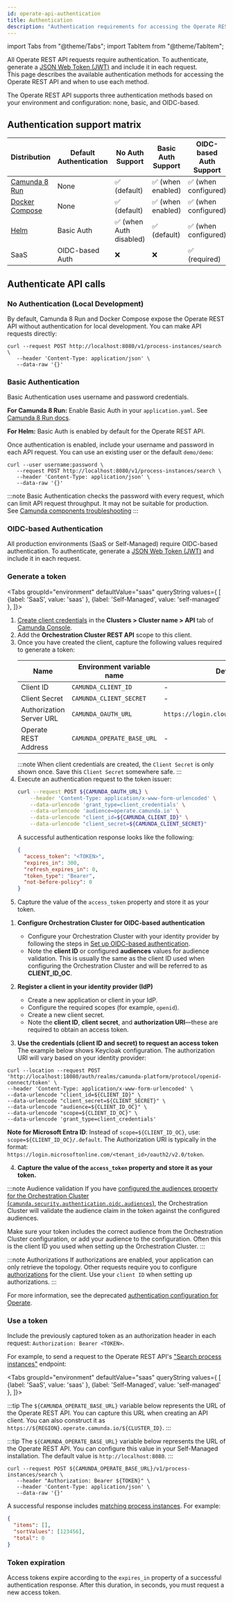 ```yaml
---
id: operate-api-authentication
title: Authentication
description: "Authentication requirements for accessing the Operate REST API."
---
```


import Tabs from "@theme/Tabs";
import TabItem from "@theme/TabItem";

All Operate REST API requests require authentication. To authenticate, generate a [JSON Web Token (JWT)](https://jwt.io/introduction/) and include it in each request.  
This page describes the available authentication methods for accessing the Operate REST API and when to use each method.

The Operate REST API supports three authentication methods based on your environment and configuration: none, basic, and OIDC-based.

## Authentication support matrix

| Distribution                                                                           | Default Authentication | No Auth Support         | Basic Auth Support | OIDC-based Auth Support |
| -------------------------------------------------------------------------------------- | ---------------------- | ----------------------- | ------------------ | ----------------------- |
| [Camunda 8 Run](../../self-managed/quickstart/developer-quickstart/c8run.md)           | None                   | ✅ (default)            | ✅ (when enabled)  | ✅ (when configured)    |
| [Docker Compose](../../self-managed/quickstart/developer-quickstart/docker-compose.md) | None                   | ✅ (default)            | ✅ (when enabled)  | ✅ (when configured)    |
| [Helm](/self-managed/deployment/helm/install/index.md)                                 | Basic Auth             | ✅ (when Auth disabled) | ✅ (default)       | ✅ (when configured)    |
| SaaS                                                                                   | OIDC-based Auth        | ❌                      | ❌                 | ✅ (required)           |

## Authenticate API calls

### No Authentication (Local Development)

By default, Camunda 8 Run and Docker Compose expose the Operate REST API without authentication for local development. You can make API requests directly:

```shell
curl --request POST http://localhost:8080/v1/process-instances/search \
   --header 'Content-Type: application/json' \
   --data-raw '{}'
```

### Basic Authentication

Basic Authentication uses username and password credentials.

**For Camunda 8 Run:** Enable Basic Auth in your `application.yaml`. See [Camunda 8 Run docs](../../self-managed/quickstart/developer-quickstart/c8run.md#enable-authentication-and-authorization).

**For Helm:** Basic Auth is enabled by default for the Operate REST API.

Once authentication is enabled, include your username and password in each API request. You can use an existing user or the default `demo/demo`:

```shell
curl --user username:password \
   --request POST http://localhost:8080/v1/process-instances/search \
   --header 'Content-Type: application/json' \
   --data-raw '{}'
```

:::note
Basic Authentication checks the password with every request, which can limit API request throughput. It may not be suitable for production.  
See [Camunda components troubleshooting](/self-managed/operational-guides/troubleshooting.md)
:::

### OIDC-based Authentication

All production environments (SaaS or Self-Managed) require OIDC-based authentication. To authenticate, generate a [JSON Web Token (JWT)](https://jwt.io/introduction/) and include it in each request.

### Generate a token

<Tabs groupId="environment" defaultValue="saas" queryString values={
[
{label: 'SaaS', value: 'saas' },
{label: 'Self-Managed', value: 'self-managed' },
]}>
<TabItem value='saas'>

1. [Create client credentials](/components/console/manage-clusters/manage-api-clients.md#create-a-client) in the **Clusters > Cluster name > API** tab of [Camunda Console](https://console.camunda.io/).
2. Add the **Orchestration Cluster REST API** scope to this client.
3. Once you have created the client, capture the following values required to generate a token:
   <!-- this comment convinces the markdown processor to still treat the table as a table, but without adding surrounding paragraphs. 🤷 -->
   | Name                     | Environment variable name  | Default value                                |
   | ------------------------ | -------------------------- | -------------------------------------------- |
   | Client ID                | `CAMUNDA_CLIENT_ID`        | -                                            |
   | Client Secret            | `CAMUNDA_CLIENT_SECRET`    | -                                            |
   | Authorization Server URL | `CAMUNDA_OAUTH_URL`        | `https://login.cloud.camunda.io/oauth/token` |
   | Operate REST Address     | `CAMUNDA_OPERATE_BASE_URL` | -                                            |
   <!-- this comment convinces the markdown processor to still treat the table as a table, but without adding surrounding paragraphs. 🤷 -->
   :::note
   When client credentials are created, the `Client Secret` is only shown once. Save this `Client Secret` somewhere safe.
   :::
4. Execute an authentication request to the token issuer:
   ```bash
   curl --request POST ${CAMUNDA_OAUTH_URL} \
       --header 'Content-Type: application/x-www-form-urlencoded' \
       --data-urlencode 'grant_type=client_credentials' \
       --data-urlencode 'audience=operate.camunda.io' \
       --data-urlencode "client_id=${CAMUNDA_CLIENT_ID}" \
       --data-urlencode "client_secret=${CAMUNDA_CLIENT_SECRET}"
   ```
   A successful authentication response looks like the following:
   ```json
   {
     "access_token": "<TOKEN>",
     "expires_in": 300,
     "refresh_expires_in": 0,
     "token_type": "Bearer",
     "not-before-policy": 0
   }
   ```
5. Capture the value of the `access_token` property and store it as your token.

</TabItem>
<TabItem value='self-managed'>

1. **Configure Orchestration Cluster for OIDC-based authentication**
   - Configure your Orchestration Cluster with your identity provider by following the steps in [Set up OIDC-based authentication](../../self-managed/components/orchestration-cluster/identity/connect-external-identity-provider.md).
   - Note the **client ID** or configured **audiences** values for audience validation. This is usually the same as the client ID used when configuring the Orchestration Cluster and will be referred to as **CLIENT_ID_OC**.

2. **Register a client in your identity provider (IdP)**
   - Create a new application or client in your IdP.
   - Configure the required scopes (for example, `openid`).
   - Create a new client secret.
   - Note the **client ID**, **client secret**, and **authorization URI**—these are required to obtain an access token.

3. **Use the credentials (client ID and secret) to request an access token**  
   The example below shows Keycloak configuration. The authorization URI will vary based on your identity provider:

```shell
curl --location --request POST 'http://localhost:18080/auth/realms/camunda-platform/protocol/openid-connect/token' \
--header 'Content-Type: application/x-www-form-urlencoded' \
--data-urlencode "client_id=${CLIENT_ID}" \
--data-urlencode "client_secret=${CLIENT_SECRET}" \
--data-urlencode "audience=${CLIENT_ID_OC}" \
--data-urlencode "scope=${CLIENT_ID_OC}" \
--data-urlencode 'grant_type=client_credentials'
```

**Note for Microsoft Entra ID**: Instead of `scope=${CLIENT_ID_OC}`, use: `scope=${CLIENT_ID_OC}/.default`. The Authorization URI is typically in the format: `https://login.microsoftonline.com/<tenant_id>/oauth2/v2.0/token`.

4. **Capture the value of the `access_token` property and store it as your token.**

:::note Audience validation
If you have [configured the audiences property for the Orchestration Cluster (`camunda.security.authentication.oidc.audiences`)](/self-managed/components/orchestration-cluster/core-settings/configuration/properties.md#oidc-configuration), the Orchestration Cluster will validate the audience claim in the token against the configured audiences.

Make sure your token includes the correct audience from the Orchestration Cluster configuration, or add your audience to the configuration. Often this is the client ID you used when setting up the Orchestration Cluster.
:::

:::note Authorizations
If authorizations are enabled, your application can only retrieve the topology. Other requests require you to configure [authorizations](/components/concepts/access-control/authorizations.md) for the client. Use your `client ID` when setting up authorizations.
:::

For more information, see the deprecated [authentication configuration for Operate](/versioned_docs/version-8.7/self-managed/operate-deployment/operate-authentication.md).

</TabItem>

</Tabs>

### Use a token

Include the previously captured token as an authorization header in each request: `Authorization: Bearer <TOKEN>`.

For example, to send a request to the Operate REST API's ["Search process instances"](./specifications/search-1.api.mdx) endpoint:

<Tabs groupId="environment" defaultValue="saas" queryString values={
[
{label: 'SaaS', value: 'saas' },
{label: 'Self-Managed', value: 'self-managed' },
]}>

<TabItem value='saas'>

:::tip
The `${CAMUNDA_OPERATE_BASE_URL}` variable below represents the URL of the Operate REST API. You can capture this URL when creating an API client. You can also construct it as `https://${REGION}.operate.camunda.io/${CLUSTER_ID}`.
:::

</TabItem>

<TabItem value='self-managed'>

:::tip
The `${CAMUNDA_OPERATE_BASE_URL}` variable below represents the URL of the Operate REST API. You can configure this value in your Self-Managed installation. The default value is `http://localhost:8080`.
:::

</TabItem>

</Tabs>

```shell
curl --request POST ${CAMUNDA_OPERATE_BASE_URL}/v1/process-instances/search \
   --header "Authorization: Bearer ${TOKEN}" \
   --header 'Content-Type: application/json' \
   --data-raw '{}'
```

A successful response includes [matching process instances](./specifications/search-1.api.mdx). For example:

```json
{
  "items": [],
  "sortValues": [123456],
  "total": 0
}
```

### Token expiration

Access tokens expire according to the `expires_in` property of a successful authentication response. After this duration, in seconds, you must request a new access token.
